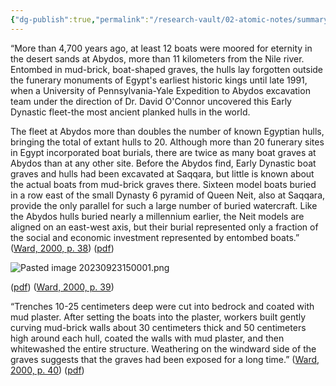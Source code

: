 ```yaml
---
{"dg-publish":true,"permalink":"/research-vault/02-atomic-notes/summary-of-the-boat-graves-at-abydos/"}
---
```


“More than 4,700 years ago, at least 12 boats were moored for eternity in the desert sands at Abydos, more than 11 kilometers from the Nile river. Entombed in mud-brick, boat-shaped graves, the hulls lay forgotten outside the funerary monuments of Egypt's earliest historic kings until late 1991, when a University of Pennsylvania-Yale Expedition to Abydos excavation team under the direction of Dr. David O'Connor uncovered this Early Dynastic fleet-the most ancient planked hulls in the world. 

The fleet at Abydos more than doubles the number of known Egyptian hulls, bringing the total of extant hulls to 20. Although more than 20 funerary sites in Egypt incorporated boat burials, there are twice as many boat graves at Abydos than at any other site. Before the Abydos find, Early Dynastic boat graves and hulls had been excavated at Saqqara, but little is known about the actual boats from mud-brick graves there. Sixteen model boats buried in a row east of the small Dynasty 6 pyramid of Queen Neit, also at Saqqara, provide the only parallel for such a large number of buried watercraft. Like the Abydos hulls buried nearly a millennium earlier, the Neit models are aligned on an east-west axis, but their burial represented only a fraction of the social and economic investment represented by entombed boats.” ([Ward, 2000, p. 38](zotero://select/library/items/Z98WYCE6)) ([pdf](zotero://open-pdf/library/items/UD954MWU?page=48&annotation=ZRFU4NYZ))

![Pasted image 20230923150001.png](/img/user/zz%20Images%20Dump/Pasted%20image%2020230923150001.png)

([pdf](zotero://open-pdf/library/items/UD954MWU?page=49&annotation=YFZ7VA59)) ([Ward, 2000, p. 39](zotero://select/library/items/Z98WYCE6))

“Trenches 10-25 centimeters deep were cut into bedrock and coated with mud plaster. After setting the boats into the plaster, workers built gently curving mud-brick walls about 30 centimeters thick and 50 centimeters high around each hull, coated the walls with mud plaster, and then whitewashed the entire structure. Weathering on the windward side of the graves suggests that the graves had been exposed for a long time.” ([Ward, 2000, p. 40](zotero://select/library/items/Z98WYCE6)) ([pdf](zotero://open-pdf/library/items/UD954MWU?page=50&annotation=IW8VSGC2))